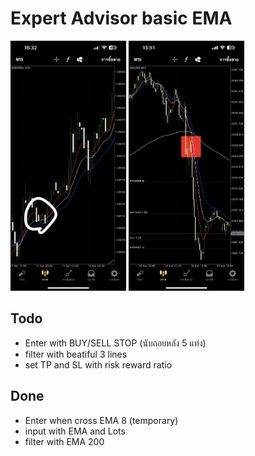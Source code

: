 # Expert Advisor basic EMA

<img src="./images/341033413_1298170404118662_2027774559197111027_n.jpg" height="400">
<img src="./images/341150821_1259974961279584_6952802642499015978_n.jpg" height="400">

## Todo
- Enter with BUY/SELL STOP (นับถอยหลัง 5 แท่ง)
- filter with beatiful 3 lines
- set TP and SL with risk reward ratio

## Done
- Enter when cross EMA 8 (temporary)
- input with EMA and Lots
- filter with EMA 200